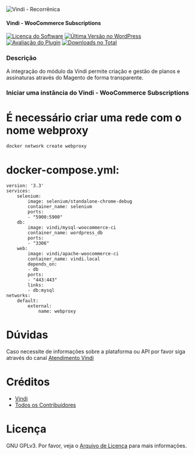 ![Vindi - Recorrênica](https://blog.vindi.com.br/wp-content/uploads/2018/08/logo-vindi.png)

#### Vindi - WooCommerce Subscriptions

[![Licença do Software][badge-license]](LICENSE)
[![Última Versão no WordPress][badge-version]][link-version]
[![Avaliação do Plugin][badge-rates]][link-rates]
[![Downloads no Total][badge-downloads]][link-downloads]

### Descrição
A integração do módulo da Vindi permite criação e gestão de planos e assinaturas através do Magento de forma transparente.

### Iniciar uma instância do Vindi - WooCommerce Subscriptions

# É necessário criar uma rede com o nome webproxy

```
docker network create webproxy
```

# docker-compose.yml:

```
version: '3.3'
services:
    selenium:
        image: selenium/standalone-chrome-debug
        container_name: selenium
        ports:
        - "5900:5900"
    db:
        image: vindi/mysql-woocommerce-ci
        container_name: wordpress_db
        ports:
        - "3306"
    web:
        image: vindi/apache-woocommerce-ci
        container_name: vindi.local
        depends_on:
        - db
        ports:
        - "443:443"
        links:
        - db:mysql
networks:
    default:
        external:
            name: webproxy
```

# Dúvidas
Caso necessite de informações sobre a plataforma ou API por favor siga através do canal [Atendimento Vindi](http://atendimento.vindi.com.br/hc/pt-br)

# Créditos
- [Vindi](https://github.com/vindi)
- [Todos os Contribuidores](https://github.com/vindi/vindi-magento/contributors)

# Licença
GNU GPLv3. Por favor, veja o [Arquivo de Licença](LICENSE) para mais informações.

[badge-license]: https://img.shields.io/badge/license-GPLv3-blue.svg
[badge-version]: https://img.shields.io/wordpress/plugin/v/vindi-woocommerce-subscriptions.svg
[badge-rates]: https://img.shields.io/wordpress/plugin/r/vindi-woocommerce-subscriptions.svg
[badge-downloads]: https://img.shields.io/wordpress/plugin/dt/vindi-woocommerce-subscriptions.svg

[link-version]: https://wordpress.org/plugins/vindi-woocommerce-subscriptions/
[link-rates]: https://wordpress.org/support/view/plugin-reviews/vindi-woocommerce-subscriptions
[link-downloads]: https://wordpress.org/plugins/vindi-woocommerce-subscriptions/stats/
